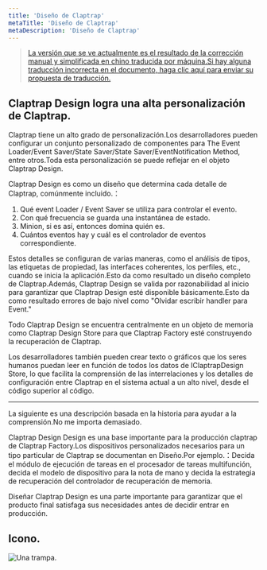```yaml
---
title: 'Diseño de Claptrap'
metaTitle: 'Diseño de Claptrap'
metaDescription: 'Diseño de Claptrap'
---
```


> [La versión que se ve actualmente es el resultado de la corrección manual y simplificada en chino traducida por máquina.Si hay alguna traducción incorrecta en el documento, haga clic aquí para enviar su propuesta de traducción.](https://crwd.in/newbeclaptrap)

## Claptrap Design logra una alta personalización de Claptrap.

Claptrap tiene un alto grado de personalización.Los desarrolladores pueden configurar un conjunto personalizado de componentes para The Event Loader/Event Saver/State Saver/State Saver/EventNotification Method, entre otros.Toda esta personalización se puede reflejar en el objeto Claptrap Design.

Claptrap Design es como un diseño que determina cada detalle de Claptrap, comúnmente incluido.：

1. Qué event Loader / Event Saver se utiliza para controlar el evento.
2. Con qué frecuencia se guarda una instantánea de estado.
3. Minion, si es así, entonces domina quién es.
4. Cuántos eventos hay y cuál es el controlador de eventos correspondiente.

Estos detalles se configuran de varias maneras, como el análisis de tipos, las etiquetas de propiedad, las interfaces coherentes, los perfiles, etc., cuando se inicia la aplicación.Esto da como resultado un diseño completo de Claptrap.Además, Claptrap Design se valida por razonabilidad al inicio para garantizar que Claptrap Design esté disponible básicamente.Esto da como resultado errores de bajo nivel como "Olvidar escribir handler para Event."

Todo Claptrap Design se encuentra centralmente en un objeto de memoria como Claptrap Design Store para que Claptrap Factory esté construyendo la recuperación de Claptrap.

Los desarrolladores también pueden crear texto o gráficos que los seres humanos puedan leer en función de todos los datos de IClaptrapDesign Store, lo que facilita la comprensión de las interrelaciones y los detalles de configuración entre Claptrap en el sistema actual a un alto nivel, desde el código superior al código.

---

La siguiente es una descripción basada en la historia para ayudar a la comprensión.No me importa demasiado.

Claptrap Design Design es una base importante para la producción claptrap de Claptrap Factory.Los dispositivos personalizados necesarios para un tipo particular de Claptrap se documentan en Diseño.Por ejemplo.：Decida el módulo de ejecución de tareas en el procesador de tareas multifunción, decida el modelo de dispositivo para la nota de mano y decida la estrategia de recuperación del controlador de recuperación de memoria.

Diseñar Claptrap Design es una parte importante para garantizar que el producto final satisfaga sus necesidades antes de decidir entrar en producción.

## Icono.

![Una trampa.](/images/claptrap_icons/claptrap_design.svg)
